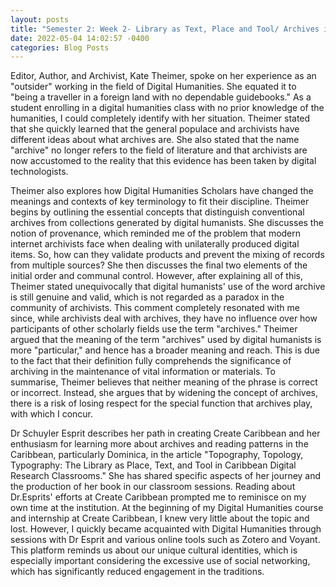 ```yaml
---
layout: posts
title: "Semester 2: Week 2- Library as Text, Place and Tool/ Archives in Context and as Context"
date: 2022-05-04 14:02:57 -0400
categories: Blog Posts
---
```


Editor, Author, and Archivist, Kate Theimer, spoke on her experience as an "outsider" working in the field of Digital Humanities. She equated it to "being a traveller in a foreign land with no dependable guidebooks." As a student enrolling in a digital humanities class with no prior knowledge of the humanities, I could completely identify with her situation. Theimer stated that she quickly learned that the general populace and archivists have different ideas about what archives are. She also stated that the name "archive" no longer refers to the field of literature and that archivists are now accustomed to the reality that this evidence has been taken by digital technologists.

Theimer also explores how Digital Humanities Scholars have changed the meanings and contexts of key terminology to fit their discipline. Theimer begins by outlining the essential concepts that distinguish conventional archives from collections generated by digital humanists. She discusses the notion of provenance, which reminded me of the problem that modern internet archivists face when dealing with unilaterally produced digital items. So, how can they validate products and prevent the mixing of records from multiple sources? She then discusses the final two elements of the initial order and communal control. However, after explaining all of this, Theimer stated unequivocally that digital humanists' use of the word archive is still genuine and valid, which is not regarded as a paradox in the community of archivists. This comment completely resonated with me since, while archivists deal with archives, they have no influence over how participants of other scholarly fields use the term "archives." Theimer argued that the meaning of the term "archives" used by digital humanists is more "particular," and hence has a broader meaning and reach. This is due to the fact that their definition fully comprehends the significance of archiving in the maintenance of vital information or materials. To summarise, Theimer believes that neither meaning of the phrase is correct or incorrect. Instead, she argues that by widening the concept of archives, there is a risk of losing respect for the special function that archives play, with which I concur.

Dr Schuyler Esprit describes her path in creating Create Caribbean and her enthusiasm for learning more about archives and reading patterns in the Caribbean, particularly Dominica, in the article "Topography, Topology, Typography: The Library as Place, Text, and Tool in Caribbean Digital Research Classrooms." She has shared specific aspects of her journey and the production of her book in our classroom sessions. Reading about Dr.Esprits' efforts at Create Caribbean prompted me to reminisce on my own time at the institution. At the beginning of my Digital Humanities course and internship at Create Caribbean, I knew very little about the topic and lost. However, I quickly became acquainted with Digital Humanities through sessions with Dr Esprit and various online tools such as Zotero and Voyant. This platform reminds us about our unique cultural identities, which is especially important considering the excessive use of social networking, which has significantly reduced engagement in the traditions.
